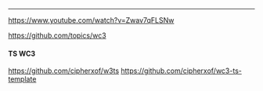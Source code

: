 ------

https://www.youtube.com/watch?v=Zwav7qFLSNw

https://github.com/topics/wc3

#### TS WC3

https://github.com/cipherxof/w3ts
https://github.com/cipherxof/wc3-ts-template


